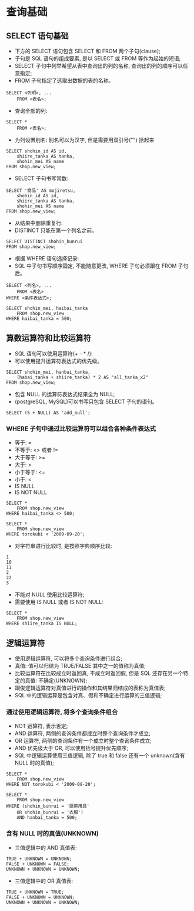 # 查询基础
## SELECT 语句基础
- 下方的 SELECT 语句包含 SELECT 和 FROM 两个子句(clause);
- 子句是 SQL 语句的组成要素, 是以 SELECT 或 FROM 等作为起始的短语;
- SELECT 子句中列举希望从表中查询出的列的名称, 查询出的列的顺序可以任意指定;
- FROM 子句指定了选取出数据的表的名称。
```
SELECT <列明>, ... 
    FROM <表名>;
```
- 查询全部的列:
```
SELECT * 
    FROM <表名>;
```
- 为列设置别名: 别名可以为汉字, 但是需要用双引号("") 括起来
```
SELECT shohin_id AS id, 
    shiire_tanka AS tanka, 
    shohin_mei AS name
FROM shop.new_view;
```
- SELECT 子句书写常数:
```
SELECT '商品' AS mojiretsu,
    shohin_id AS id, 
    shiire_tanka AS tanka, 
    shohin_mei AS name
FROM shop.new_view;
```
- 从结果中删除重复行:
- DISTINCT 只能在第一个列名之前。
```
SELECT DISTINCT shohin_bunrui 
FROM shop.new_view;
```
- 根据 WHERE 语句选择记录:
- SQL 中子句书写顺序固定, 不能随意更改, WHERE 子句必须跟在 FROM 子句后。
```
SELECT <列名>, ...
    FROM <表名>
WHERE <条件表达式>;
```
```
SELECT shohin_mei, haibai_tanka
    FROM shop.new_view
WHERE haibai_tanka = 500;
```

## 算数运算符和比较运算符
- SQL 语句可以使用运算符(+ - * /):
- 可以使用提升运算符表达式的优先级。
```
SELECT shohin_mei, hanbai_tanka,
    (habai_tanka + shiire_tanka) * 2 AS "all_tanka_x2"
FROM shop.new_view;
```
- 包含 NULL 的运算符表达式结果全为 NULL;
- (postgreSQL, MySQL)可以书写只包含 SELECT 子句的语句。
```
SELECT (5 + NULL) AS 'add_null';
```

### WHERE 子句中通过比较运算符可以组合各种条件表达式
- 等于: =
- 不等于: <> 或者 !=
- 大于等于: >=
- 大于: >
- 小于等于: <=
- 小于: <
- IS NULL
- IS NOT NULL
```
SELECT *
    FROM shop.new_view
WHERE haibai_tanka <> 500;
```
```
SELECT *
    FROM shop.new_view
WHERE torokubi < '2009-09-20';
```
- 对字符串进行比较时, 是按照字典顺序比较:
```
1 
10
11
2
22
3
```
- 不能对 NULL 使用比较运算符;
- 需要使用 IS NULL 或者 IS NOT NULL:
```
SELECT *
	FROM shop.new_view
WHERE shiire_tanka IS NULL;
```

## 逻辑运算符
- 使用逻辑运算符, 可以将多个查询条件进行组合;
- 真值: 值可以归结为 TRUE/FALSE 其中之一的值称为真值;
- 比较运算符在比较成立时返回真, 不成立时返回假, 但是 SQL 还存在另一个特定的真值: 不确定(UNKNOWN);
- 跟俊逻辑运算符对真值进行的操作和其结果归结成的表称为真值表;
- SQL 中的逻辑运算是包含对真、假和不确定进行运算的三值逻辑;

### 通过使用逻辑运算符, 将多个查询条件组合
- NOT 运算符, 表示否定;
- AND 运算符, 两侧的查询条件都成立时整个查询条件才成立;
- OR 运算符, 两侧的查询条件有一个成立时整个查询条件成立;
- AND 优先级大于 OR, 可以使用括号提升优先顺序;
- SQL 中逻辑运算使用三值逻辑, 除了 true 和 false 还有一个 unknown(含有 NULL 时的真值);
```
SELECT *
	FROM shop.new_view
WHERE NOT torokubi < '2009-09-20';
```
```
SELECT * 
	FROM shop.new_view
WHERE (shohin_bunrui = '厨房用具' 
	OR shohin_bunrui = '衣服')
    AND hanbai_tanka = 500;
```

### 含有 NULL 时的真值(UNKNOWN)
- 三值逻辑中的 AND 真值表:
```
TRUE + UNKNOWN = UNKNOWN;
FALSE + UNKNOWN = FALSE;
UNKNOWN + UNKNOWN = UNKNOWN;
```
- 三值逻辑中的 OR 真值表:
```
TRUE + UNKNOWN = TRUE;
FALSE + UNKNOWN = UNKNOWN;
UNKNOWN + UNKNOWN = UNKNOWN;
```

